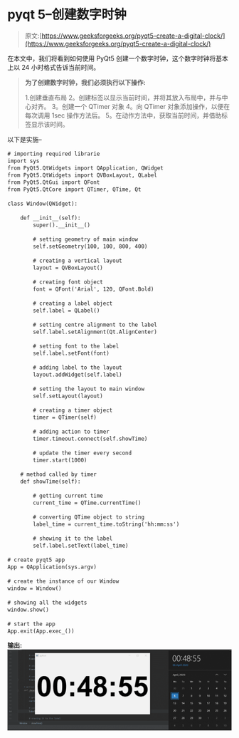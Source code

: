 # pyqt 5–创建数字时钟

> 原文:[https://www.geeksforgeeks.org/pyqt5-create-a-digital-clock/](https://www.geeksforgeeks.org/pyqt5-create-a-digital-clock/)

在本文中，我们将看到如何使用 PyQt5 创建一个数字时钟，这个数字时钟将基本上以 24 小时格式告诉当前时间。

> **为了创建数字时钟，我们必须执行以下操作:**
> 
> 1.创建垂直布局
> 2。创建标签以显示当前时间，并将其放入布局中，并与中心对齐。
> 3。创建一个 QTimer 对象
> 4。向 QTimer 对象添加操作，以便在每次调用 1sec 操作方法后。
> 5。在动作方法中，获取当前时间，并借助标签显示该时间。

以下是实施–

```
# importing required librarie
import sys
from PyQt5.QtWidgets import QApplication, QWidget
from PyQt5.QtWidgets import QVBoxLayout, QLabel
from PyQt5.QtGui import QFont
from PyQt5.QtCore import QTimer, QTime, Qt

class Window(QWidget):

    def __init__(self):
        super().__init__()

        # setting geometry of main window
        self.setGeometry(100, 100, 800, 400)

        # creating a vertical layout
        layout = QVBoxLayout()

        # creating font object
        font = QFont('Arial', 120, QFont.Bold)

        # creating a label object
        self.label = QLabel()

        # setting centre alignment to the label
        self.label.setAlignment(Qt.AlignCenter)

        # setting font to the label
        self.label.setFont(font)

        # adding label to the layout
        layout.addWidget(self.label)

        # setting the layout to main window
        self.setLayout(layout)

        # creating a timer object
        timer = QTimer(self)

        # adding action to timer
        timer.timeout.connect(self.showTime)

        # update the timer every second
        timer.start(1000)

    # method called by timer
    def showTime(self):

        # getting current time
        current_time = QTime.currentTime()

        # converting QTime object to string
        label_time = current_time.toString('hh:mm:ss')

        # showing it to the label
        self.label.setText(label_time)

# create pyqt5 app
App = QApplication(sys.argv)

# create the instance of our Window
window = Window()

# showing all the widgets
window.show()

# start the app
App.exit(App.exec_())
```

**输出:**
![pyqt-create-digital-watch](img/5f355db8adc85e6acee7dd14b620dc99.png)